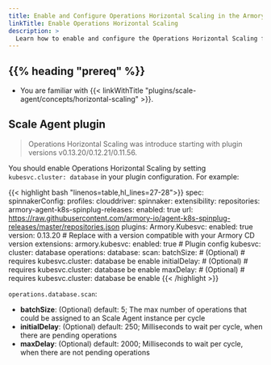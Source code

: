```yaml
---
title: Enable and Configure Operations Horizontal Scaling in the Armory Scale Agent
linkTitle: Enable Operations Horizontal Scaling
description: >
  Learn how to enable and configure the Operations Horizontal Scaling feature in Armory Scale Agent for Spinnaker and Kubernetes.
---
```


## {{% heading "prereq" %}}

* You are familiar with {{< linkWithTitle "plugins/scale-agent/concepts/horizontal-scaling" >}}.

## Scale Agent plugin

> Operations Horizontal Scaling was introduce starting with plugin versions v0.13.20/0.12.21/0.11.56.

You should enable Operations Horizontal Scaling by setting `kubesvc.cluster: database` in your plugin configuration. For example:

{{< highlight bash "linenos=table,hl_lines=27-28">}}
spec:
  spinnakerConfig:
    profiles:
      clouddriver:
        spinnaker:
          extensibility:
            repositories:
              armory-agent-k8s-spinplug-releases:
                enabled: true
                url: https://raw.githubusercontent.com/armory-io/agent-k8s-spinplug-releases/master/repositories.json
            plugins:
              Armory.Kubesvc:
                enabled: true
                version: 0.13.20  # Replace with a version compatible with your Armory CD version
                extensions:
                  armory.kubesvc:
                    enabled: true
        # Plugin config
        kubesvc:  
          cluster: database
         	operations:
             database:
              scan:
                batchSize: <int> # (Optional) # requires kubesvc.cluster: database be enable
                initialDelay:<int> # (Optional) # requires kubesvc.cluster: database be enable
                maxDelay:<int> # (Optional) # requires kubesvc.cluster: database be enable
{{< /highlight >}}

`operations.database.scan`:

* **batchSize**: (Optional) default: 5; The max number of operations that could be assigned to an Scale Agent instance per cycle
* **initialDelay**: (Optional) default: 250; Milliseconds to wait per cycle, when there are pending operations
* **maxDelay**: (Optional) default: 2000; Milliseconds to wait per cycle, when there are not pending operations
